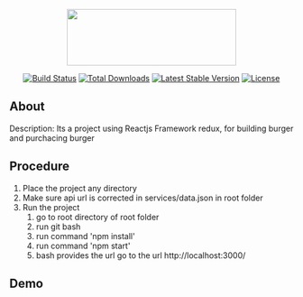 <p align="center"><img src="https://www.import.io/wp-content/uploads/2017/10/React-logo.png" width=300 height=100></p>

<p align="center">
<a href="https://github.com/facebook/react/blob/master/LICENSE"><img src="https://img.shields.io/badge/license-MIT-blue.svg" alt="Build Status"></a>
<a href="https://www.npmjs.com/package/react"><img src="https://circleci.com/gh/facebook/react.svg?style=shield&circle-token=:circle-token" alt="Total Downloads"></a>
<a href="https://circleci.com/gh/facebook/react"><img src="https://img.shields.io/npm/v/react.svg" alt="Latest Stable Version"></a>
<a href="https://reactjs.org/docs/how-to-contribute.html#your-first-pull-request"><img src="https://img.shields.io/badge/PRs-welcome-brightgreen.svg" alt="License"></a>
</p>

## About

Description: Its a project using Reactjs Framework redux, for building burger and purchacing burger

## Procedure

1. Place the project any directory
2. Make sure api url is corrected in services/data.json in root folder
3. Run the project
     1. go to root directory of root folder
     2. run git bash
     3. run command 'npm install'
     4. run command 'npm start'
     5. bash provides the url go to the url http://localhost:3000/
     
## Demo

